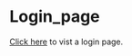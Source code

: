 # Login_page
 [Click here](https://karthikeyan198.github.io/Login_page/login.html) to vist a login page.
